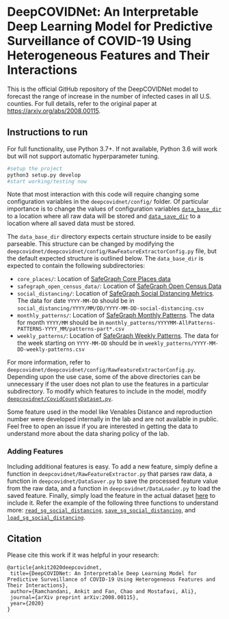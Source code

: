 # DeepCOVIDNet: An Interpretable Deep Learning Model for Predictive Surveillance of COVID-19 Using Heterogeneous Features and Their Interactions

This is the official GitHub repository of the DeepCOVIDNet model to forecast the range of increase in the number of infected cases in all U.S. counties. For full details, refer to the original paper at https://arxiv.org/abs/2008.00115.

## Instructions to run

For full functionality, use Python 3.7+. If not available, Python 3.6 will work but will not support automatic hyperparameter tuning. 

```bash
#setup the project
python3 setup.py develop
#start working/testing now
```
Note that most interaction with this code will require changing some configuration variables in the ```deepcovidnet/config/``` folder. Of particular importance is to change the values of configuration variables [```data_base_dir```](https://github.com/urban-resilience-lab/deepcovidnet/blob/master/deepcovidnet/config/global_config.py#L9) to a location where all raw data will be stored and [```data_save_dir```](https://github.com/urban-resilience-lab/deepcovidnet/blob/master/deepcovidnet/config/global_config.py#L10) to a location where all saved data must be stored.

The ```data_base_dir``` directory expects certain structure inside to be easily parseable. This structure can be changed by modifying the ```deepcovidnet/deepcovidnet/config/RawFeatureExtractorConfig.py``` file, but the default expected structure is outlined below. The ```data_base_dir``` is expected to contain the following subdirectories:
 - ```core_places/```: Location of [SafeGraph Core Places data](https://docs.safegraph.com/v4.0/docs#section-core-places)
 - ```safegraph_open_census_data/```: Location of [SafeGraph Open Census Data](https://docs.safegraph.com/docs/open-census-data)
 - ```social_distancing/```: Location of [SafeGraph Social Distancing Metrics](https://docs.safegraph.com/docs/social-distancing-metrics). The data for date ```YYYY-MM-DD``` should be in ```social_distancing/YYYY/MM/DD/YYYY-MM-DD-social-distancing.csv```
 - ```monthly_patterns/```: Location of [SafeGraph Monthly Patterns](https://docs.safegraph.com/v4.0/docs/places-schema#section-patterns). The data for month ```YYYY/MM``` should be in ```monthly_patterns/YYYYMM-AllPatterns-PATTERNS-YYYY_MM/patterns-part*.csv```
 - ```weekly_patterns/```: Location of [SafeGraph Weekly Patterns](https://docs.safegraph.com/v4.0/docs/places-schema#section-patterns). The data for the week starting on ```YYYY-MM-DD``` should be in ```weekly_patterns/YYYY-MM-DD-weekly-patterns.csv```
 
For more information, refer to ```deepcovidnet/deepcovidnet/config/RawFeatureExtractorConfig.py```. Depending upon the use case, some of the above directories can be unnecessary if the user does not plan to use the features in a particular subdirectory. To modify which features to include in the model, modify [```deepcovidnet/CovidCountyDataset.py```](https://github.com/urban-resilience-lab/deepcovidnet/blob/master/deepcovidnet/CovidCountyDataset.py#L41).
 
Some feature used in the model like Venables Distance and reproduction number were developed internally in the lab and are not available in public. Feel free to open an issue if you are interested in getting the data to understand more about the data sharing policy of the lab.
 
 ### Adding Features
 
 Including additional features is easy. To add a new feature, simply define a function in ```deepcovidnet/RawFeatureExtractor.py``` that parses raw data, a function in ```deepcovidnet/DataSaver.py``` to save the processed feature value from the raw data, and a function in ```deepcovidnet/DataLoader.py``` to load the saved feature. Finally, simply load the feature in the actual dataset [here](https://github.com/urban-resilience-lab/deepcovidnet/blob/master/deepcovidnet/CovidCountyDataset.py#L41) to include it. Refer the example of the following three functions to understand more: [```read_sg_social_distancing```](https://github.com/urban-resilience-lab/deepcovidnet/blob/master/deepcovidnet/RawFeatureExtractor.py#L287), [```save_sg_social_distancing```](https://github.com/urban-resilience-lab/deepcovidnet/blob/master/deepcovidnet/DataSaver.py#L29), and [```load_sg_social_distancing```](https://github.com/urban-resilience-lab/deepcovidnet/blob/master/deepcovidnet/DataLoader.py#L34).
 
## Citation

Please cite this work if it was helpful in your research:

```
@article{ankit2020deepcovidnet,
 title={DeepCOVIDNet: An Interpretable Deep Learning Model for Predictive Surveillance of COVID-19 Using Heterogeneous Features and Their Interactions},
 author={Ramchandani, Ankit and Fan, Chao and Mostafavi, Ali},
 journal={arXiv preprint arXiv:2008.00115},
 year={2020}
}
```
